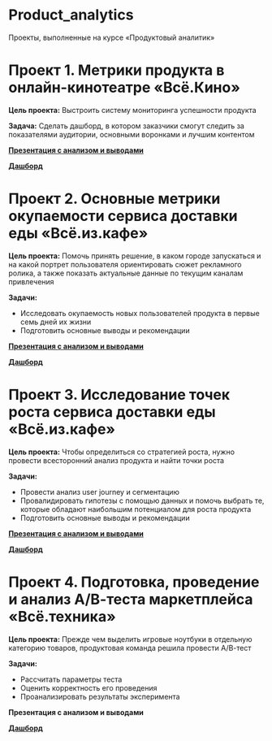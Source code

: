 # Product_analytics
Проекты, выполненные на курсе «Продуктовый аналитик»

# Проект 1. Метрики продукта в онлайн-кинотеатре «Всё.Кино»

**Цель проекта:** Выстроить систему мониторинга успешности продукта

**Задача:** Сделать дашборд, в котором заказчики смогут следить за показателями аудитории, основными воронками и лучшим контентом

**[Презентация с анализом и выводами](https://drive.google.com/file/d/1m8v97dy97KSkNg_VMNfn2eftcdBYd9GU/view?usp=sharing)**

**[Дашборд](https://public.tableau.com/app/profile/.72538875/viz/DashboardMetricsPA/Dashboard2)**


# Проект 2. **Основные метрики окупаемости сервиса доставки еды «Всё.из.кафе»**

**Цель проекта:** Помочь принять решение, в каком городе запускаться и на какой портрет пользователя ориентировать сюжет рекламного ролика, а также показать актуальные данные по текущим каналам привлечения

**Задачи:** 

- Исследовать окупаемость новых пользователей продукта в первые семь дней их жизни
- Подготовить основные выводы и рекомендации

**[Презентация с анализом и выводами](https://drive.google.com/file/d/1mMuFD1icl66zyVCQkYYEyF86W7OQsxpl/view?usp=sharing)**

**[Дашборд](https://public.tableau.com/app/profile/.72538875/viz/Keymetricsforthepaybackofafooddeliveryservice/Dashboard2)**


# Проект 3. **Исследование точек роста сервиса доставки еды «Всё.из.кафе»**

**Цель проекта:** Чтобы определиться со стратегией роста, нужно провести всесторонний анализ продукта и найти точки роста

**Задачи:** 

- Провести анализ user journey и сегментацию
- Провалидировать гипотезы с помощью данных и помочь выбрать те, которые обладают наибольшим потенциалом для роста продукта
- Подготовить основные выводы и рекомендации

**[Презентация с анализом и выводами](https://drive.google.com/file/d/14o2okUklOwO6YeeZV4J-9fx1ExN3GcoH/view?usp=sharing)**

**[Дашборд](https://public.tableau.com/app/profile/.72538875/viz/Dashboardwithuserjourney/userjourney_1)**


# Проект 4. **Подготовка, проведение и анализ А/В-теста маркетплейса «Всё.техника»**

**Цель проекта:** Прежде чем выделить игровые ноутбуки в отдельную категорию товаров, продуктовая команда решила провести А/В-тест

**Задачи:** 

- Рассчитать параметры теста
- Оценить корректность его проведения
- Проанализировать результаты эксперимента

**Презентация с анализом и выводами**

**[Дашборд](https://public.tableau.com/app/profile/.72538875/viz/ABtest_16851100148800/sheet19?publish=yes)** 




